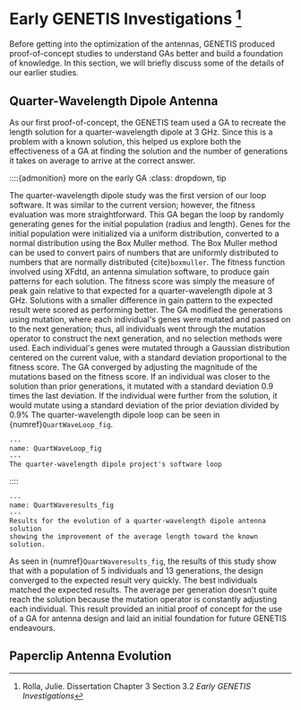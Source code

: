 # Early GENETIS Investigations [^f1]

Before getting into the optimization of the antennas, GENETIS produced
proof-of-concept studies to understand GAs better and build a foundation of
knowledge. In this section, we will briefly discuss some of the details of our
earlier studies.


## Quarter-Wavelength Dipole Antenna
As our first proof-of-concept, the GENETIS team used a GA to recreate the
length solution for a quarter-wavelength dipole at 3 GHz. Since this is a
problem with a known solution, this helped us explore both the effectiveness of
a GA at finding the solution and the number of generations it takes on average
to arrive at the correct answer. 

::::{admonition} more on the early GA
:class: dropdown, tip

The quarter-wavelength dipole study was the first version of our loop software.
It was similar to the current version; however, the fitness evaluation was more
straightforward. This GA began the loop by randomly generating genes for the
initial population (radius and length). Genes for the initial population were
initialized via a uniform distribution, converted to a normal distribution
using the Box Muller method. The Box Muller method can be used to convert
pairs of numbers that are uniformly distributed to numbers that are normally
distributed {cite}`boxmuller`. 
The fitness function involved using XFdtd, an antenna simulation software, to
produce gain patterns for each solution.
The fitness score was simply the measure of peak gain relative to that expected
for a quarter-wavelength dipole at 3 GHz. 
Solutions with a smaller difference in gain pattern to the expected result were
scored as performing better.
The GA modified the generations using mutation, where each individual's genes
were mutated and passed on to the next generation; 
thus, all individuals went through the mutation operator to construct the next
generation, and no selection methods were used.
Each individual's genes were mutated through a Gaussian distribution centered
on the current value, with a standard deviation proportional to the fitness
score.
The GA converged by adjusting the magnitude of the mutations based on the
fitness score.
If an individual was closer to the solution than prior generations, it mutated
with a standard deviation 0.9 times the last deviation.
If the individual were further from the solution, it would mutate using a
standard deviation of the prior deviation divided by 0.9% 
The quarter-wavelength dipole loop can be seen in {numref}`QuartWaveLoop_fig`.

```{figure} img/copy_of_ga_loop_2.png
---
name: QuartWaveLoop_fig
---
The quarter-wavelength dipole project's software loop
```
::::

```{figure} img/Quarterwavedipole.png
---
name: QuartWaveresults_fig
---
Results for the evolution of a quarter-wavelength dipole antenna solution
showing the improvement of the average length toward the known solution.
```

As seen in {numref}`QuartWaveresults_fig`, the results of this study show that
with a population of 5 individuals and 13 generations, the design converged to
the expected result very quickly.
The best individuals matched the expected results. The average per generation
doesn't quite reach the solution because the mutation operator is constantly
adjusting each individual.
This result provided an initial proof of concept for the use of a GA for
antenna design and laid an initial foundation for future GENETIS endeavours. 


## Paperclip Antenna Evolution
















[^f1]: Rolla, Julie. Dissertation Chapter 3 Section 3.2
    *Early GENETIS Investigations*

